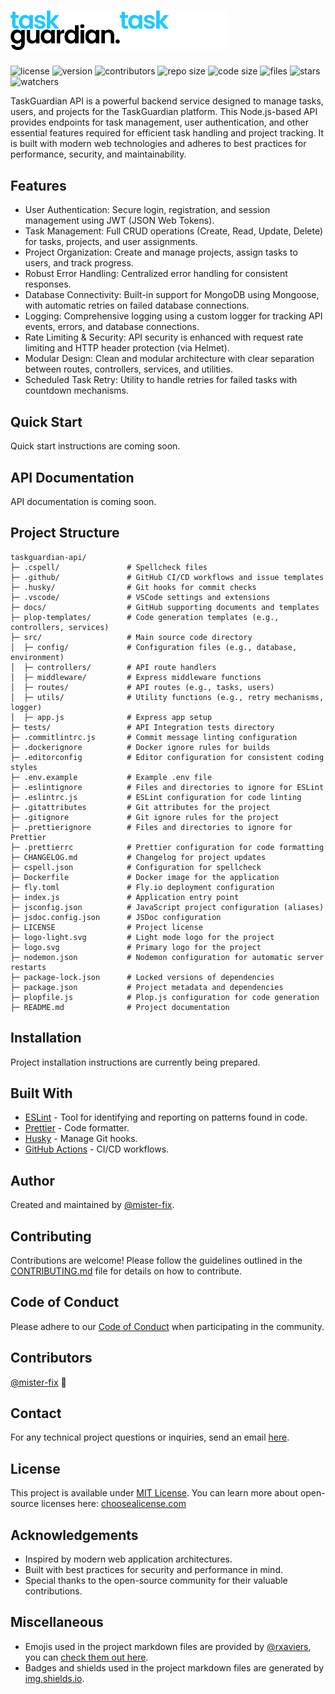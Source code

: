 # <img src="./logo.svg#gh-light-mode-only" alt="taskguardian-api logo light" width="175" /><img src="./logo-light.svg#gh-dark-mode-only" alt="taskguardian-api logo light" width="175" />

![license](https://img.shields.io/github/license/mister-fix/taskguardian-api)
![version](https://img.shields.io/github/v/tag/mister-fix/taskguardian-api?label=version)
![contributors](https://img.shields.io/static/v1?label=contributors&message=1&color=success)
![repo size](https://img.shields.io/github/repo-size/mister-fix/taskguardian-api?color=yellow)
![code size](https://img.shields.io/github/languages/code-size/mister-fix/taskguardian-api?color=red)
![files](https://img.shields.io/github/directory-file-count/mister-fix/taskguardian-api?color=skyblue)
![stars](https://img.shields.io/github/stars/mister-fix/taskguardian-api?style=social)
![watchers](https://img.shields.io/github/watchers/mister-fix/taskguardian-api?style=social)

TaskGuardian API is a powerful backend service designed to manage tasks, users, and projects for the TaskGuardian platform. This Node.js-based API provides endpoints for task management, user authentication, and other essential features required for efficient task handling and project tracking. It is built with modern web technologies and adheres to best practices for performance, security, and maintainability.

## Features

- User Authentication: Secure login, registration, and session management using JWT (JSON Web Tokens).
- Task Management: Full CRUD operations (Create, Read, Update, Delete) for tasks, projects, and user assignments.
- Project Organization: Create and manage projects, assign tasks to users, and track progress.
- Robust Error Handling: Centralized error handling for consistent responses.
- Database Connectivity: Built-in support for MongoDB using Mongoose, with automatic retries on failed database connections.
- Logging: Comprehensive logging using a custom logger for tracking API events, errors, and database connections.
- Rate Limiting & Security: API security is enhanced with request rate limiting and HTTP header protection (via Helmet).
- Modular Design: Clean and modular architecture with clear separation between routes, controllers, services, and utilities.
- Scheduled Task Retry: Utility to handle retries for failed tasks with countdown mechanisms.

## Quick Start

Quick start instructions are coming soon.

## API Documentation

API documentation is coming soon.

## Project Structure

```ASCII
taskguardian-api/
├─ .cspell/               # Spellcheck files
├─ .github/               # GitHub CI/CD workflows and issue templates
├─ .husky/                # Git hooks for commit checks
├─ .vscode/               # VSCode settings and extensions
├─ docs/                  # GitHub supporting documents and templates
├─ plop-templates/        # Code generation templates (e.g., controllers, services)
├─ src/                   # Main source code directory
│  ├─ config/             # Configuration files (e.g., database, environment)
│  ├─ controllers/        # API route handlers
│  ├─ middleware/         # Express middleware functions
│  ├─ routes/             # API routes (e.g., tasks, users)
│  ├─ utils/              # Utility functions (e.g., retry mechanisms, logger)
│  ├─ app.js              # Express app setup
├─ tests/                 # API Integration tests directory
├─ .commitlintrc.js       # Commit message linting configuration
├─ .dockerignore          # Docker ignore rules for builds
├─ .editorconfig          # Editor configuration for consistent coding styles
├─ .env.example           # Example .env file
├─ .eslintignore          # Files and directories to ignore for ESLint
├─ .eslintrc.js           # ESLint configuration for code linting
├─ .gitattributes         # Git attributes for the project
├─ .gitignore             # Git ignore rules for the project
├─ .prettierignore        # Files and directories to ignore for Prettier
├─ .prettierrc            # Prettier configuration for code formatting
├─ CHANGELOG.md           # Changelog for project updates
├─ cspell.json            # Configuration for spellcheck
├─ Dockerfile             # Docker image for the application
├─ fly.toml               # Fly.io deployment configuration
├─ index.js               # Application entry point
├─ jsconfig.json          # JavaScript project configuration (aliases)
├─ jsdoc.config.json      # JSDoc configuration
├─ LICENSE                # Project license
├─ logo-light.svg         # Light mode logo for the project
├─ logo.svg               # Primary logo for the project
├─ nodemon.json           # Nodemon configuration for automatic server restarts
├─ package-lock.json      # Locked versions of dependencies
├─ package.json           # Project metadata and dependencies
├─ plopfile.js            # Plop.js configuration for code generation
├─ README.md              # Project documentation
```

## Installation

Project installation instructions are currently being prepared.

## Built With

- [ESLint](https://eslint.org/) - Tool for identifying and reporting on patterns found in code.
- [Prettier](https://prettier.io/) - Code formatter.
- [Husky](https://typicode.github.io/husky/) - Manage Git hooks.
- [GitHub Actions](https://docs.github.com/en/actions) - CI/CD workflows.

## Author

Created and maintained by [@mister-fix].

## Contributing

Contributions are welcome! Please follow the guidelines outlined in the [CONTRIBUTING.md](./docs/CONTRIBUTING.md) file for details on how to contribute.

## Code of Conduct

Please adhere to our [Code of Conduct](./docs/CODE_OF_CONDUCT.md) when participating in the community.

## Contributors

[@mister-fix] 🐉

## Contact

For any technical project questions or inquiries, send an email [here](mailto:hellostephenwm@gmail.com).

## License

This project is available under [MIT License](./LICENSE). You can learn more about open-source licenses here: [choosealicense.com]

## Acknowledgements

- Inspired by modern web application architectures.
- Built with best practices for security and performance in mind.
- Special thanks to the open-source community for their valuable contributions.

## Miscellaneous

- Emojis used in the project markdown files are provided by [@rxaviers], you can [check them out here].
- Badges and shields used in the project markdown files are generated by [img.shields.io].

[@mister-fix]: https://github.com/mister-fix/
[choosealicense.com]: https://choosealicense.com
[@rxaviers]: https://github.com/rxaviers
[check them out here]: https://gist.github.com/rxaviers/7360908
[img.shields.io]: https://img.shields.io/
